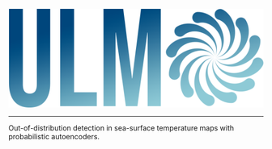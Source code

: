 <p align="center">
  <img src="ulmo.png">
</p>

------------
Out-of-distribution detection in sea-surface temperature maps with probabilistic autoencoders.
